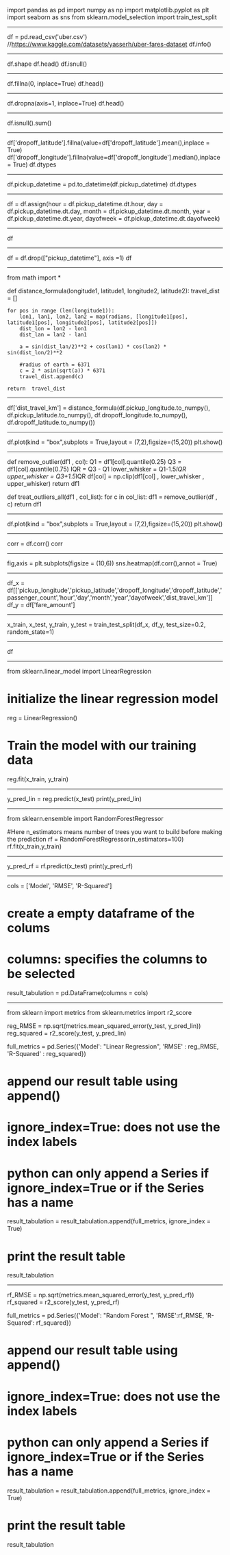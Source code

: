 import pandas as pd
import numpy as np
import matplotlib.pyplot as plt
import seaborn as sns
from sklearn.model_selection import train_test_split

*************************

df = pd.read_csv('uber.csv')  //https://www.kaggle.com/datasets/yasserh/uber-fares-dataset
df.info()

***********************

df.shape
df.head()
df.isnull()
**************************
df.fillna(0, inplace=True)
df.head()
***********************
df.dropna(axis=1, inplace=True)
df.head()
******************************
df.isnull().sum()
******************************
df['dropoff_latitude'].fillna(value=df['dropoff_latitude'].mean(),inplace = True)
df['dropoff_longitude'].fillna(value=df['dropoff_longitude'].median(),inplace = True)
df.dtypes
******************************
df.pickup_datetime = pd.to_datetime(df.pickup_datetime)
df.dtypes
******************************
df = df.assign(hour = df.pickup_datetime.dt.hour,
               day = df.pickup_datetime.dt.day,
               month = df.pickup_datetime.dt.month,
               year = df.pickup_datetime.dt.year,
               dayofweek = df.pickup_datetime.dt.dayofweek)
******************************
df
******************************
df = df.drop(["pickup_datetime"], axis =1)
df

******************************

from math import *
    
def distance_formula(longitude1, latitude1, longitude2, latitude2):
    travel_dist = []
    
    for pos in range (len(longitude1)):
        lon1, lan1, lon2, lan2 = map(radians, [longitude1[pos], latitude1[pos], longitude2[pos], latitude2[pos]])
        dist_lon = lon2 - lon1
        dist_lan = lan2 - lan1
        
        a = sin(dist_lan/2)**2 + cos(lan1) * cos(lan2) * sin(dist_lon/2)**2
        
        #radius of earth = 6371
        c = 2 * asin(sqrt(a)) * 6371 
        travel_dist.append(c)
            
    return  travel_dist

******************************

df['dist_travel_km'] = distance_formula(df.pickup_longitude.to_numpy(), df.pickup_latitude.to_numpy(), df.dropoff_longitude.to_numpy(), df.dropoff_latitude.to_numpy())

******************************

df.plot(kind = "box",subplots = True,layout = (7,2),figsize=(15,20))
plt.show()

******************************

def remove_outlier(df1 , col):
    Q1 = df1[col].quantile(0.25)
    Q3 = df1[col].quantile(0.75)
    IQR = Q3 - Q1
    lower_whisker = Q1-1.5*IQR
    upper_whisker = Q3+1.5*IQR
    df[col] = np.clip(df1[col] , lower_whisker , upper_whisker)
    return df1

def treat_outliers_all(df1 , col_list):
    for c in col_list:
        df1 = remove_outlier(df , c)
    return df1

******************************

df.plot(kind = "box",subplots = True,layout = (7,2),figsize=(15,20)) 
plt.show()

******************************

corr = df.corr() 
corr

******************************

fig,axis = plt.subplots(figsize = (10,6))
sns.heatmap(df.corr(),annot = True)

******************************

df_x = df[['pickup_longitude','pickup_latitude','dropoff_longitude','dropoff_latitude','passenger_count','hour','day','month','year','dayofweek','dist_travel_km']]
df_y = df['fare_amount']
******************************
x_train, x_test, y_train, y_test = train_test_split(df_x, df_y, test_size=0.2, random_state=1)
******************************
df

******************************

from sklearn.linear_model import LinearRegression

# initialize the linear regression model
reg = LinearRegression()

# Train the model with our training data
reg.fit(x_train, y_train)

******************************

y_pred_lin = reg.predict(x_test)
print(y_pred_lin)

******************************

from sklearn.ensemble import RandomForestRegressor

#Here n_estimators means number of trees you want to build before making the prediction
rf = RandomForestRegressor(n_estimators=100)
rf.fit(x_train,y_train)

******************************

y_pred_rf = rf.predict(x_test)
print(y_pred_rf)

******************************

cols = ['Model', 'RMSE', 'R-Squared']

# create a empty dataframe of the colums
# columns: specifies the columns to be selected
result_tabulation = pd.DataFrame(columns = cols)

******************************

from sklearn import metrics 
from sklearn.metrics import r2_score 

reg_RMSE = np.sqrt(metrics.mean_squared_error(y_test, y_pred_lin))
reg_squared = r2_score(y_test, y_pred_lin)

full_metrics = pd.Series({'Model': "Linear Regression", 'RMSE' : reg_RMSE, 'R-Squared' : reg_squared})

# append our result table using append()
# ignore_index=True: does not use the index labels
# python can only append a Series if ignore_index=True or if the Series has a name
result_tabulation = result_tabulation.append(full_metrics, ignore_index = True)

# print the result table
result_tabulation

******************************

rf_RMSE = np.sqrt(metrics.mean_squared_error(y_test, y_pred_rf))
rf_squared = r2_score(y_test, y_pred_rf)


full_metrics = pd.Series({'Model': "Random Forest ", 'RMSE':rf_RMSE, 'R-Squared': rf_squared})
# append our result table using append()
# ignore_index=True: does not use the index labels
# python can only append a Series if ignore_index=True or if the Series has a name
result_tabulation = result_tabulation.append(full_metrics, ignore_index = True)

# print the result table
result_tabulation
